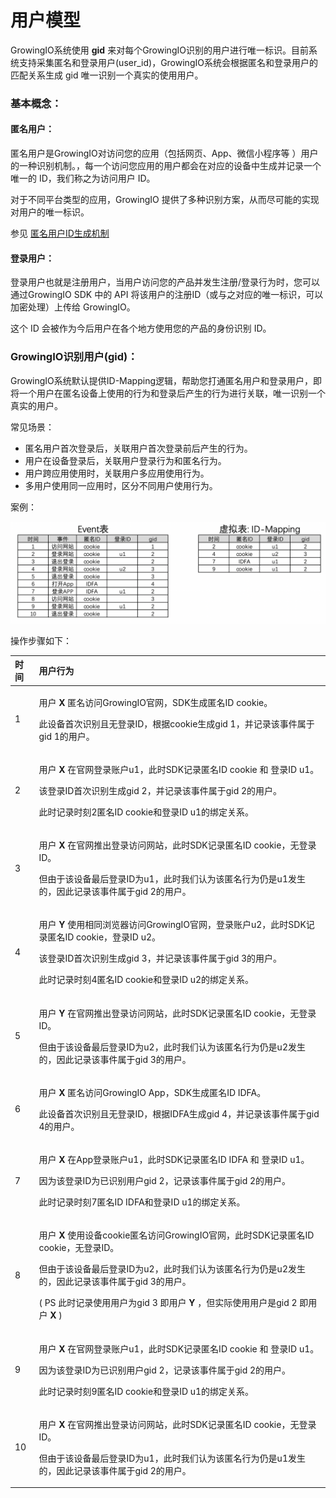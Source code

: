 # 用户模型

GrowingIO系统使用 **gid** 来对每个GrowingIO识别的用户进行唯一标识。目前系统支持采集匿名和登录用户\(user\_id\)，GrowingIO系统会根据匿名和登录用户的匹配关系生成 gid 唯一识别一个真实的使用用户。

### 基本概念：

#### 匿名用户：

匿名用户是GrowingIO对访问您的应用（包括网页、App、微信小程序等 ）用户的一种识别机制。，每一个访问您应用的用户都会在对应的设备中生成并记录一个唯一的 ID，我们称之为访问用户 ID。

对于不同平台类型的应用，GrowingIO 提供了多种识别方案，从而尽可能的实现对用户的唯一标识。

参见 [匿名用户ID生成机制](anonymous.md)

#### 登录用户：

登录用户也就是注册用户，当用户访问您的产品并发生注册/登录行为时，您可以通过GrowingIO SDK 中的 API 将该用户的注册ID（或与之对应的唯一标识，可以加密处理）上传给 GrowingIO。

这个 ID 会被作为今后用户在各个地方使用您的产品的身份识别 ID。

### GrowingIO识别用户\(gid\)：

GrowingIO系统默认提供ID-Mapping逻辑，帮助您打通匿名用户和登录用户，即将一个用户在匿名设备上使用的行为和登录后产生的行为进行关联，唯一识别一个真实的用户。

常见场景：

* 匿名用户首次登录后，关联用户首次登录前后产生的行为。
* 用户在设备登录后，关联用户登录行为和匿名行为。
* 用户跨应用使用时，关联用户多应用使用行为。
* 多用户使用同一应用时，区分不同用户使用行为。

案例：

![](../../.gitbook/assets/image%20%28449%29.png)

操作步骤如下：

<table>
  <thead>
    <tr>
      <th style="text-align:left">&#x65F6;&#x95F4;</th>
      <th style="text-align:left">&#x7528;&#x6237;&#x884C;&#x4E3A;</th>
    </tr>
  </thead>
  <tbody>
    <tr>
      <td style="text-align:left">1</td>
      <td style="text-align:left">
        <p>&#x7528;&#x6237; <b>X</b> &#x533F;&#x540D;&#x8BBF;&#x95EE;GrowingIO&#x5B98;&#x7F51;&#xFF0C;SDK&#x751F;&#x6210;&#x533F;&#x540D;ID
          cookie&#x3002;</p>
        <p>&#x6B64;&#x8BBE;&#x5907;&#x9996;&#x6B21;&#x8BC6;&#x522B;&#x4E14;&#x65E0;&#x767B;&#x5F55;ID&#xFF0C;&#x6839;&#x636E;cookie&#x751F;&#x6210;gid
          1&#xFF0C;&#x5E76;&#x8BB0;&#x5F55;&#x8BE5;&#x4E8B;&#x4EF6;&#x5C5E;&#x4E8E;gid
          1&#x7684;&#x7528;&#x6237;&#x3002;</p>
      </td>
    </tr>
    <tr>
      <td style="text-align:left">2</td>
      <td style="text-align:left">
        <p>&#x7528;&#x6237; <b>X</b> &#x5728;&#x5B98;&#x7F51;&#x767B;&#x5F55;&#x8D26;&#x6237;u1&#xFF0C;&#x6B64;&#x65F6;SDK&#x8BB0;&#x5F55;&#x533F;&#x540D;ID
          cookie &#x548C; &#x767B;&#x5F55;ID u1&#x3002;</p>
        <p>&#x8BE5;&#x767B;&#x5F55;ID&#x9996;&#x6B21;&#x8BC6;&#x522B;&#x751F;&#x6210;gid
          2&#xFF0C;&#x5E76;&#x8BB0;&#x5F55;&#x8BE5;&#x4E8B;&#x4EF6;&#x5C5E;&#x4E8E;gid
          2&#x7684;&#x7528;&#x6237;&#x3002;</p>
        <p>&#x6B64;&#x65F6;&#x8BB0;&#x5F55;&#x65F6;&#x523B;2&#x533F;&#x540D;ID cookie&#x548C;&#x767B;&#x5F55;ID
          u1&#x7684;&#x7ED1;&#x5B9A;&#x5173;&#x7CFB;&#x3002;</p>
      </td>
    </tr>
    <tr>
      <td style="text-align:left">3</td>
      <td style="text-align:left">
        <p>&#x7528;&#x6237; <b>X</b> &#x5728;&#x5B98;&#x7F51;&#x63A8;&#x51FA;&#x767B;&#x5F55;&#x8BBF;&#x95EE;&#x7F51;&#x7AD9;&#xFF0C;&#x6B64;&#x65F6;SDK&#x8BB0;&#x5F55;&#x533F;&#x540D;ID
          cookie&#xFF0C;&#x65E0;&#x767B;&#x5F55;ID&#x3002;</p>
        <p>&#x4F46;&#x7531;&#x4E8E;&#x8BE5;&#x8BBE;&#x5907;&#x6700;&#x540E;&#x767B;&#x5F55;ID&#x4E3A;u1&#xFF0C;&#x6B64;&#x65F6;&#x6211;&#x4EEC;&#x8BA4;&#x4E3A;&#x8BE5;&#x533F;&#x540D;&#x884C;&#x4E3A;&#x4ECD;&#x662F;u1&#x53D1;&#x751F;&#x7684;&#xFF0C;&#x56E0;&#x6B64;&#x8BB0;&#x5F55;&#x8BE5;&#x4E8B;&#x4EF6;&#x5C5E;&#x4E8E;gid
          2&#x7684;&#x7528;&#x6237;&#x3002;</p>
      </td>
    </tr>
    <tr>
      <td style="text-align:left">4</td>
      <td style="text-align:left">
        <p>&#x7528;&#x6237; <b>Y</b> &#x4F7F;&#x7528;&#x76F8;&#x540C;&#x6D4F;&#x89C8;&#x5668;&#x8BBF;&#x95EE;GrowingIO&#x5B98;&#x7F51;&#xFF0C;&#x767B;&#x5F55;&#x8D26;&#x6237;u2&#xFF0C;&#x6B64;&#x65F6;SDK&#x8BB0;&#x5F55;&#x533F;&#x540D;ID
          cookie&#xFF0C;&#x767B;&#x5F55;ID u2&#x3002;</p>
        <p>&#x8BE5;&#x767B;&#x5F55;ID&#x9996;&#x6B21;&#x8BC6;&#x522B;&#x751F;&#x6210;gid
          3&#xFF0C;&#x5E76;&#x8BB0;&#x5F55;&#x8BE5;&#x4E8B;&#x4EF6;&#x5C5E;&#x4E8E;gid
          3&#x7684;&#x7528;&#x6237;&#x3002;</p>
        <p>&#x6B64;&#x65F6;&#x8BB0;&#x5F55;&#x65F6;&#x523B;4&#x533F;&#x540D;ID cookie&#x548C;&#x767B;&#x5F55;ID
          u2&#x7684;&#x7ED1;&#x5B9A;&#x5173;&#x7CFB;&#x3002;</p>
      </td>
    </tr>
    <tr>
      <td style="text-align:left">5</td>
      <td style="text-align:left">
        <p>&#x7528;&#x6237; <b>Y</b> &#x5728;&#x5B98;&#x7F51;&#x63A8;&#x51FA;&#x767B;&#x5F55;&#x8BBF;&#x95EE;&#x7F51;&#x7AD9;&#xFF0C;&#x6B64;&#x65F6;SDK&#x8BB0;&#x5F55;&#x533F;&#x540D;ID
          cookie&#xFF0C;&#x65E0;&#x767B;&#x5F55;ID&#x3002;</p>
        <p>&#x4F46;&#x7531;&#x4E8E;&#x8BE5;&#x8BBE;&#x5907;&#x6700;&#x540E;&#x767B;&#x5F55;ID&#x4E3A;u2&#xFF0C;&#x6B64;&#x65F6;&#x6211;&#x4EEC;&#x8BA4;&#x4E3A;&#x8BE5;&#x533F;&#x540D;&#x884C;&#x4E3A;&#x4ECD;&#x662F;u2&#x53D1;&#x751F;&#x7684;&#xFF0C;&#x56E0;&#x6B64;&#x8BB0;&#x5F55;&#x8BE5;&#x4E8B;&#x4EF6;&#x5C5E;&#x4E8E;gid
          3&#x7684;&#x7528;&#x6237;&#x3002;</p>
      </td>
    </tr>
    <tr>
      <td style="text-align:left">6</td>
      <td style="text-align:left">
        <p>&#x7528;&#x6237; <b>X</b> &#x533F;&#x540D;&#x8BBF;&#x95EE;GrowingIO App&#xFF0C;SDK&#x751F;&#x6210;&#x533F;&#x540D;ID
          IDFA&#x3002;</p>
        <p>&#x6B64;&#x8BBE;&#x5907;&#x9996;&#x6B21;&#x8BC6;&#x522B;&#x4E14;&#x65E0;&#x767B;&#x5F55;ID&#xFF0C;&#x6839;&#x636E;IDFA&#x751F;&#x6210;gid
          4&#xFF0C;&#x5E76;&#x8BB0;&#x5F55;&#x8BE5;&#x4E8B;&#x4EF6;&#x5C5E;&#x4E8E;gid
          4&#x7684;&#x7528;&#x6237;&#x3002;</p>
      </td>
    </tr>
    <tr>
      <td style="text-align:left">7</td>
      <td style="text-align:left">
        <p>&#x7528;&#x6237; <b>X</b> &#x5728;App&#x767B;&#x5F55;&#x8D26;&#x6237;u1&#xFF0C;&#x6B64;&#x65F6;SDK&#x8BB0;&#x5F55;&#x533F;&#x540D;ID
          IDFA &#x548C; &#x767B;&#x5F55;ID u1&#x3002;</p>
        <p>&#x56E0;&#x4E3A;&#x8BE5;&#x767B;&#x5F55;ID&#x4E3A;&#x5DF2;&#x8BC6;&#x522B;&#x7528;&#x6237;gid
          2&#xFF0C;&#x8BB0;&#x5F55;&#x8BE5;&#x4E8B;&#x4EF6;&#x5C5E;&#x4E8E;gid 2&#x7684;&#x7528;&#x6237;&#x3002;</p>
        <p>&#x6B64;&#x65F6;&#x8BB0;&#x5F55;&#x65F6;&#x523B;7&#x533F;&#x540D;ID IDFA&#x548C;&#x767B;&#x5F55;ID
          u1&#x7684;&#x7ED1;&#x5B9A;&#x5173;&#x7CFB;&#x3002;</p>
      </td>
    </tr>
    <tr>
      <td style="text-align:left">8</td>
      <td style="text-align:left">
        <p>&#x7528;&#x6237; <b>X</b> &#x4F7F;&#x7528;&#x8BBE;&#x5907;cookie&#x533F;&#x540D;&#x8BBF;&#x95EE;GrowingIO&#x5B98;&#x7F51;&#xFF0C;&#x6B64;&#x65F6;SDK&#x8BB0;&#x5F55;&#x533F;&#x540D;ID
          cookie&#xFF0C;&#x65E0;&#x767B;&#x5F55;ID&#x3002;</p>
        <p>&#x4F46;&#x7531;&#x4E8E;&#x8BE5;&#x8BBE;&#x5907;&#x6700;&#x540E;&#x767B;&#x5F55;ID&#x4E3A;u2&#xFF0C;&#x6B64;&#x65F6;&#x6211;&#x4EEC;&#x8BA4;&#x4E3A;&#x8BE5;&#x533F;&#x540D;&#x884C;&#x4E3A;&#x4ECD;&#x662F;u2&#x53D1;&#x751F;&#x7684;&#xFF0C;&#x56E0;&#x6B64;&#x8BB0;&#x5F55;&#x8BE5;&#x4E8B;&#x4EF6;&#x5C5E;&#x4E8E;gid
          3&#x7684;&#x7528;&#x6237;&#x3002;</p>
        <p>( PS &#x6B64;&#x65F6;&#x8BB0;&#x5F55;&#x4F7F;&#x7528;&#x7528;&#x6237;&#x4E3A;gid
          3 &#x5373;&#x7528;&#x6237; <b>Y</b> &#xFF0C;&#x4F46;&#x5B9E;&#x9645;&#x4F7F;&#x7528;&#x7528;&#x6237;&#x662F;gid
          2 &#x5373;&#x7528;&#x6237; <b>X</b> )</p>
      </td>
    </tr>
    <tr>
      <td style="text-align:left">9</td>
      <td style="text-align:left">
        <p>&#x7528;&#x6237; <b>X</b> &#x5728;&#x5B98;&#x7F51;&#x767B;&#x5F55;&#x8D26;&#x6237;u1&#xFF0C;&#x6B64;&#x65F6;SDK&#x8BB0;&#x5F55;&#x533F;&#x540D;ID
          cookie &#x548C; &#x767B;&#x5F55;ID u1&#x3002;</p>
        <p>&#x56E0;&#x4E3A;&#x8BE5;&#x767B;&#x5F55;ID&#x4E3A;&#x5DF2;&#x8BC6;&#x522B;&#x7528;&#x6237;gid
          2&#xFF0C;&#x8BB0;&#x5F55;&#x8BE5;&#x4E8B;&#x4EF6;&#x5C5E;&#x4E8E;gid 2&#x7684;&#x7528;&#x6237;&#x3002;</p>
        <p>&#x6B64;&#x65F6;&#x8BB0;&#x5F55;&#x65F6;&#x523B;9&#x533F;&#x540D;ID cookie&#x548C;&#x767B;&#x5F55;ID
          u1&#x7684;&#x7ED1;&#x5B9A;&#x5173;&#x7CFB;&#x3002;</p>
      </td>
    </tr>
    <tr>
      <td style="text-align:left">10</td>
      <td style="text-align:left">
        <p>&#x7528;&#x6237; <b>X</b> &#x5728;&#x5B98;&#x7F51;&#x63A8;&#x51FA;&#x767B;&#x5F55;&#x8BBF;&#x95EE;&#x7F51;&#x7AD9;&#xFF0C;&#x6B64;&#x65F6;SDK&#x8BB0;&#x5F55;&#x533F;&#x540D;ID
          cookie&#xFF0C;&#x65E0;&#x767B;&#x5F55;ID&#x3002;</p>
        <p>&#x4F46;&#x7531;&#x4E8E;&#x8BE5;&#x8BBE;&#x5907;&#x6700;&#x540E;&#x767B;&#x5F55;ID&#x4E3A;u1&#xFF0C;&#x6B64;&#x65F6;&#x6211;&#x4EEC;&#x8BA4;&#x4E3A;&#x8BE5;&#x533F;&#x540D;&#x884C;&#x4E3A;&#x4ECD;&#x662F;u1&#x53D1;&#x751F;&#x7684;&#xFF0C;&#x56E0;&#x6B64;&#x8BB0;&#x5F55;&#x8BE5;&#x4E8B;&#x4EF6;&#x5C5E;&#x4E8E;gid
          2&#x7684;&#x7528;&#x6237;&#x3002;</p>
      </td>
    </tr>
  </tbody>
</table>

























